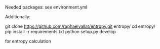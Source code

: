 Needed packages: see environment.yml

Additionally:

git clone https://github.com/raphaelvallat/entropy.git entropy/
cd entropy/
pip install -r requirements.txt
python setup.py develop

for entropy calculation